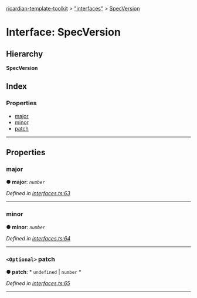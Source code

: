 [ricardian-template-toolkit](../README.md) > ["interfaces"](../modules/_interfaces_.md) > [SpecVersion](../interfaces/_interfaces_.specversion.md)

# Interface: SpecVersion

## Hierarchy

**SpecVersion**

## Index

### Properties

* [major](_interfaces_.specversion.md#major)
* [minor](_interfaces_.specversion.md#minor)
* [patch](_interfaces_.specversion.md#patch)

---

## Properties

<a id="major"></a>

###  major

**● major**: *`number`*

*Defined in [interfaces.ts:63](https://github.com/EOSIO/ricardian-template-toolkit/blob/7ae7085/src/interfaces.ts#L63)*

___
<a id="minor"></a>

###  minor

**● minor**: *`number`*

*Defined in [interfaces.ts:64](https://github.com/EOSIO/ricardian-template-toolkit/blob/7ae7085/src/interfaces.ts#L64)*

___
<a id="patch"></a>

### `<Optional>` patch

**● patch**: * `undefined` &#124; `number`
*

*Defined in [interfaces.ts:65](https://github.com/EOSIO/ricardian-template-toolkit/blob/7ae7085/src/interfaces.ts#L65)*

___

